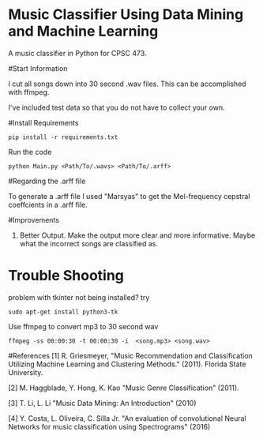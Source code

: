 # Music Classifier Using Data Mining and Machine Learning

A music classifier in Python for CPSC 473.

#Start Information

I cut all songs down into 30 second .wav files.
This can be accomplished with ffmpeg.
 
I've included test data so that you do not have to collect your own.


#Install Requirements
```
pip install -r requirements.txt 
```

Run the code
```
python Main.py <Path/To/.wavs> <Path/To/.arff>
```

#Regarding the .arff file

To generate a .arff file I used "Marsyas" to get the Mel-frequency cepstral coeffcients in a .arff file.

#Improvements
1. Better Output. Make the output more clear and more informative. Maybe what the incorrect songs are classified as. 


# Trouble Shooting
problem with tkinter not being installed? try
```
sudo apt-get install python3-tk
```

Use ffmpeg to convert mp3 to 30 second wav
```
ffmpeg -ss 00:00:30 -t 00:00:30 -i  <song.mp3> <song.wav>
```


#References
[1] R. Griesmeyer, "Music Recommendation and Classification Utilizing Machine Learning and Clustering Methods." (2011).
Florida State University.

[2] M. Haggblade, Y. Hong, K. Kao "Music Genre Classification" (2011).

[3] T. Li, L. Li "Music Data Mining: An Introduction" (2010)

[4] Y. Costa, L. Oliveira, C. Silla Jr. "An evaluation of convolutional Neural Networks for music classification using 
Spectrograms" (2016)



